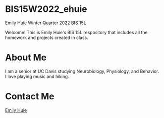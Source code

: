 # BIS15W2022_ehuie
Emily Huie Winter Quarter 2022 BIS 15L

Welcome! 
This is Emily Huie's BIS 15L respository that includes all the homework and projects created in class. 

# About Me
I am a senior at UC Davis studying Neurobiology, Physiology, and Behavior. I love playing music and hiking. 
# Contact Me
[Emily Huie](mailto:ezhuie@ucdavis.edu)
